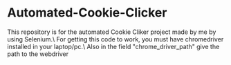 # Automated-Cookie-Clicker
This repository is for the automated Cookie Cliker project made by me by using Selenium.\\
For getting this code to work, you must have chromedriver installed in your laptop/pc.\\
Also in the field "chrome_driver_path" give the path to the webdriver
